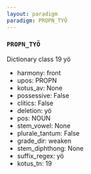 ```yaml
---
layout: paradigm
paradigm: PROPN_TYÖ
---
```

### ` PROPN_TYÖ `

Dictionary class 19 yö
* harmony: front
* upos: PROPN
* kotus_av: None
* possessive: False
* clitics: False
* deletion: yö
* pos: NOUN
* stem_vowel: None
* plurale_tantum: False
* grade_dir: weaken
* stem_diphthong: None
* suffix_regex: yö
* kotus_tn: 19
